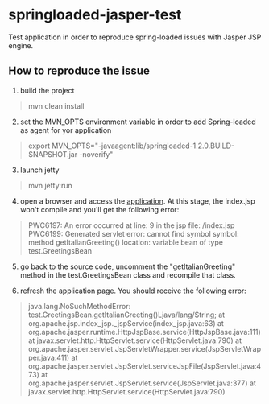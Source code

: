 springloaded-jasper-test
========================

Test application in order to reproduce spring-loaded issues with Jasper JSP engine.

How to reproduce the issue
--------------------------

1) build the project

> mvn clean install

2) set the MVN_OPTS environment variable in order to add Spring-loaded as agent for yor application

> export MVN_OPTS="-javaagent:lib/springloaded-1.2.0.BUILD-SNAPSHOT.jar -noverify"

3) launch jetty

> mvn jetty:run

4) open a browser and access the [application](http://localhost:8080/springloaded-jasper-test/).
At this stage, the index.jsp won't compile and you'll get the following error:

>   PWC6197: An error occurred at line: 9 in the jsp file: /index.jsp
>   PWC6199: Generated servlet error:
>   cannot find symbol
>       symbol:   method getItalianGreeting()
>       location: variable bean of type test.GreetingsBean

5) go back to the source code, uncomment the "getItalianGreeting" method in the test.GreetingsBean class and recompile that class.

6) refresh the application page. You should receive the following error:

>   java.lang.NoSuchMethodError: test.GreetingsBean.getItalianGreeting()Ljava/lang/String;
>     at org.apache.jsp.index_jsp._jspService(index_jsp.java:63)
>     at org.apache.jasper.runtime.HttpJspBase.service(HttpJspBase.java:111)
>     at javax.servlet.http.HttpServlet.service(HttpServlet.java:790)
>     at org.apache.jasper.servlet.JspServletWrapper.service(JspServletWrapper.java:411)
>     at org.apache.jasper.servlet.JspServlet.serviceJspFile(JspServlet.java:473)
>     at org.apache.jasper.servlet.JspServlet.service(JspServlet.java:377)
>     at javax.servlet.http.HttpServlet.service(HttpServlet.java:790)

